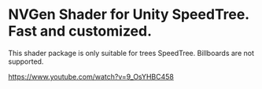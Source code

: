 # NVGen Shader for Unity SpeedTree. Fast and customized.
This shader package is only suitable for trees SpeedTree. Billboards are not supported.

https://www.youtube.com/watch?v=9_OsYHBC458
